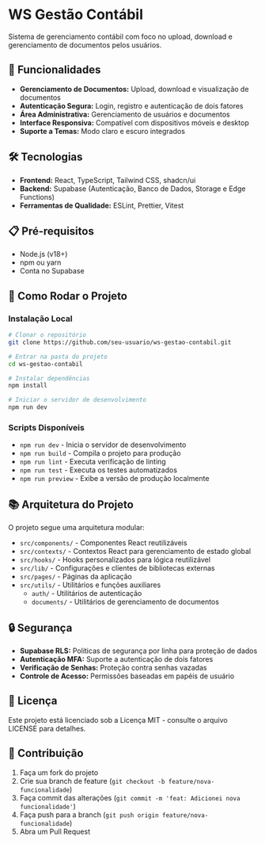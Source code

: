 
# WS Gestão Contábil

Sistema de gerenciamento contábil com foco no upload, download e gerenciamento de documentos pelos usuários.

## 🚀 Funcionalidades

- **Gerenciamento de Documentos:** Upload, download e visualização de documentos
- **Autenticação Segura:** Login, registro e autenticação de dois fatores
- **Área Administrativa:** Gerenciamento de usuários e documentos
- **Interface Responsiva:** Compatível com dispositivos móveis e desktop
- **Suporte a Temas:** Modo claro e escuro integrados

## 🛠️ Tecnologias

- **Frontend:** React, TypeScript, Tailwind CSS, shadcn/ui
- **Backend:** Supabase (Autenticação, Banco de Dados, Storage e Edge Functions)
- **Ferramentas de Qualidade:** ESLint, Prettier, Vitest

## 📋 Pré-requisitos

- Node.js (v18+)
- npm ou yarn
- Conta no Supabase

## 🏁 Como Rodar o Projeto

### Instalação Local

```bash
# Clonar o repositório
git clone https://github.com/seu-usuario/ws-gestao-contabil.git

# Entrar na pasta do projeto
cd ws-gestao-contabil

# Instalar dependências
npm install

# Iniciar o servidor de desenvolvimento
npm run dev
```

### Scripts Disponíveis

- `npm run dev` - Inicia o servidor de desenvolvimento
- `npm run build` - Compila o projeto para produção
- `npm run lint` - Executa verificação de linting
- `npm run test` - Executa os testes automatizados
- `npm run preview` - Exibe a versão de produção localmente

## 📚 Arquitetura do Projeto

O projeto segue uma arquitetura modular:

- `src/components/` - Componentes React reutilizáveis
- `src/contexts/` - Contextos React para gerenciamento de estado global
- `src/hooks/` - Hooks personalizados para lógica reutilizável
- `src/lib/` - Configurações e clientes de bibliotecas externas
- `src/pages/` - Páginas da aplicação
- `src/utils/` - Utilitários e funções auxiliares
  - `auth/` - Utilitários de autenticação
  - `documents/` - Utilitários de gerenciamento de documentos

## 🔒 Segurança

- **Supabase RLS:** Políticas de segurança por linha para proteção de dados
- **Autenticação MFA:** Suporte a autenticação de dois fatores
- **Verificação de Senhas:** Proteção contra senhas vazadas
- **Controle de Acesso:** Permissões baseadas em papéis de usuário

## 📝 Licença

Este projeto está licenciado sob a Licença MIT - consulte o arquivo LICENSE para detalhes.

## 👥 Contribuição

1. Faça um fork do projeto
2. Crie sua branch de feature (`git checkout -b feature/nova-funcionalidade`)
3. Faça commit das alterações (`git commit -m 'feat: Adicionei nova funcionalidade'`)
4. Faça push para a branch (`git push origin feature/nova-funcionalidade`)
5. Abra um Pull Request
